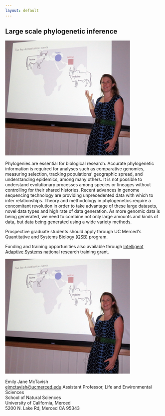 ```yaml
---
layout: default
---
```

## Large scale phylogenetic inference


<img src="/assets/teaching.jpg" alt="Drawing" style="width: 400px;"/>

Phylogenies are essential for biological research. Accurate phylogenetic information is required for
analyses such as comparative genomics, measuring selection, tracking populations’ geographic spread, and understanding epidemics, among many others. It is not possible to understand evolutionary processes among species or lineages without controlling for their shared histories. Recent advances in genome sequencing technology are providing unprecedented data with which to infer relationships. Theory and methodology in phylogenetics require a concomitant revolution in order to take advantage of these large datasets, novel data types and high rate of data generation. As more genomic data is being generated, we need to combine not only large amounts and kinds of data, but data being generated using a wide variety methods.



Prospective graduate students should apply through UC Merced's
Quantitative and Systems Biology
<a href="http://qsb.ucmerced.edu/">(QSB)</a>
program.

Funding and training opportunities also available through 
<a href="http://www.nrt-ias.org/">Intelligent Adaptive Systems</a> 
national research training grant.



<img src="/assets/teaching.jpg" alt="Drawing" style="width: 400px;"/>

Emily Jane McTavish  
<ejmctavish@ucmerced.edu>
Assistant Professor, Life and Environmental Sciences  
School of Natural Sciences  
University of California, Merced  
5200 N. Lake Rd, Merced CA 95343  
